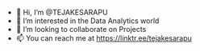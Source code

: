 - 👋 Hi, I’m @TEJAKESARAPU
- 👀 I’m interested in the Data Analytics world
- 💞️ I’m looking to collaborate on Projects
- 📫 You can reach me at https://linktr.ee/tejakesarapu

<!---
TEJAKESARAPU/TEJAKESARAPU is a ✨ special ✨ repository because its `README.md` (this file) appears on your GitHub profile.
You can click the Preview link to take a look at your changes.
--->
